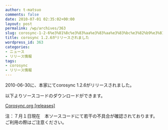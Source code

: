 ```yaml
---
author: t-matsuo
comments: false
date: 2010-07-01 02:35:02+00:00
layout: post
permalink: /wp/archives/363
slug: corosync-1-2-6%e3%81%8c%e3%83%aa%e3%83%aa%e3%83%bc%e3%82%b9%e3%81%95%e3%82%8c%e3%81%be%e3%81%97%e3%81%9f
title: corosync 1.2.6がリリースされました
wordpress_id: 363
categories:
- ニュース
- リリース情報
tags:
- corosync
- リリース情報
---
```


2010-06-30に、本家にてcorosync 1.2.6がリリースされました。





以下よりソースコードのダウンロードができます。





[Corosync.org [releases]](http://www.corosync.org/doku.php?id=releases)





  






注：７月１日現在　本ソースコードにて若干の不具合が確認されております。　ご利用の際はご注意ください。
